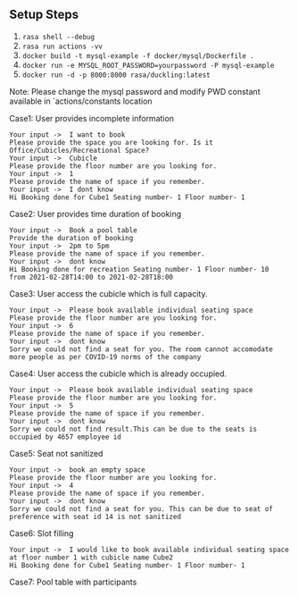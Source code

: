 ## Setup Steps

1. `rasa shell --debug`
2. `rasa run actions -vv`
3. `docker build -t mysql-example -f docker/mysql/Dockerfile .`   
3. `docker run -e MYSQL_ROOT_PASSWORD=yourpassword -P mysql-example`
4. `docker run -d -p 8000:8000 rasa/duckling:latest`

Note: Please change the mysql password and modify PWD constant available in `actions/constants location

Case1: User provides incomplete information

```
Your input ->  I want to book                                                                                                         
Please provide the space you are looking for. Is it Office/Cubicles/Recreational Space?
Your input ->  Cubicle                                                                                                                
Please provide the floor number are you looking for.
Your input ->  1                                                                                                                      
Please provide the name of space if you remember.
Your input ->  I dont know                                                                                                            
Hi Booking done for Cube1 Seating number- 1 Floor number- 1
```

Case2: User provides time duration of booking

```
Your input ->  Book a pool table                                                                                                      
Provide the duration of booking
Your input ->  2pm to 5pm                                                                                                             
Please provide the name of space if you remember.
Your input ->  dont know                                                                                                              
Hi Booking done for recreation Seating number- 1 Floor number- 10  from 2021-02-28T14:00 to 2021-02-28T18:00

```

Case3: User access the cubicle which is full capacity.

````
Your input ->  Please book available individual seating space                                                                         
Please provide the floor number are you looking for.
Your input ->  6                                                                                                                      
Please provide the name of space if you remember.
Your input ->  dont know                                                                                                              
Sorry we could not find a seat for you. The room cannot accomodate more people as per COVID-19 norms of the company
````

Case4: User access the cubicle which is already occupied.

```
Your input ->  Please book available individual seating space                                                                         
Please provide the floor number are you looking for.
Your input ->  5                                                                                                                      
Please provide the name of space if you remember.
Your input ->  dont know                                                                                                              
Sorry we could not find result.This can be due to the seats is occupied by 4657 employee id

```

Case5: Seat not sanitized

```
Your input ->  book an empty space                                                                                                    
Please provide the floor number are you looking for.
Your input ->  4                                                                                                                      
Please provide the name of space if you remember.
Your input ->  dont know                                                                                                              
Sorry we could not find a seat for you. This can be due to seat of preference with seat id 14 is not sanitized
```

Case6: Slot filling

```
Your input ->  I would like to book available individual seating space at floor number 1 with cubicle name Cube2                                                   
Hi Booking done for Cube1 Seating number- 1 Floor number- 1
```

Case7: Pool table with participants

```

```
